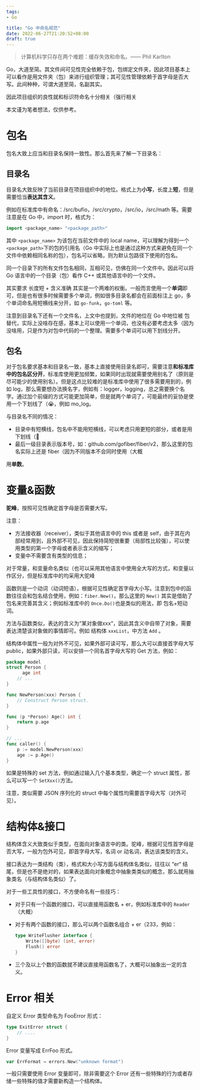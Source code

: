 ```yaml
---
tags:
- Go

title: "Go 中命名规范"
date: 2022-06-27T21:20:52+08:00
draft: true
---
```


> 计算机科学只存在两个难题：缓存失效和命名。—— Phil KarIton
>

Go，大道至简。其文件间可见性完全依赖于包，包绑定文件夹，因此项目基本上可以看作是用文件夹（包）来进行组织管理；其可见性管理依赖于首字母是否大写。此间种种，可谓大道至简，名副其实。

因此项目组织的良性就和标识符命名十分相关（强行相关

本文谨为笔者想法，仅供参考。

# 包名

包名大致上应当和目录名保持一致性。那么首先来了解一下目录名：

## 目录名

目录名大致反映了当前目录在项目组织中的地位。格式上为**小写**，长度上**短**，但是需要恰当**表达其含义**。

例如在标准库中有命名：/src/bufio，/src/crypto，/src/io，/src/math 等。需要注意是在 Go 中，import 时，格式为：

```go
import <package_name> "<package_path>"
```

其中 `<package_name>` 为该包在当前文件中的 local name，可以理解为得到一个 `<package_path>`下的包的引用名（Go 中实际上也是通过这种方式来避免在同一个文件中依赖相同名称的包），包名可以省略，则为默认包路径下使用的包名。

同一个目录下的所有文件包名相同，互相可见，仿佛在同一个文件中。因此可以将 Go 语言中的一个目录（包）看作 C++ 或其他语言中的一个文件。

其实要求 长度短 + 含义准确 其实是一个两难的权衡。一般而言使用一个**单词**即可，但是也有很多时候需要多个单词，例如很多目录名都会在前面标注上 go，多个单词命名用短横线来分开，如 `go-funk`，`go-toml` 等。

注意到目录名下还有一个文件名，上文中也提到，文件的地位在 Go 中地位被 包 替代，实际上没啥存在感，基本上可以使用一个单词，也没有必要考虑太多（因为没啥用，只是作为对包中代码的一个整理。需要多个单词可以用下划线分开。

## 包名

对于包名要求基本和目录名一致，基本上直接使用目录名即可，需要注意**和标准库中的包名区分开**，标准库使用更加频繁，如果同时出现就需要使用别名了（原则是尽可能少的使用别名）。但是这点比较难的是标准库中使用了很多需要用到的，例如 log，那么需要想办法换名字，例如有：logger，logging，总之需要换个名字。通过加个前缀的方式可能更加简单，但是就两个单词了，可能最终的妥协是使用一个下划线了（😭，例如 mo_log。

与目录名不同的情况：

- 目录中有短横线，包名中不能用短横线，可以考虑只用更短的部分，或者是用下划线（💩
- 最后一级目录表示版本号，如：github.com/gofiber/fiber/v2，那么这里的包名实际上还是 fiber（因为不同版本不会同时使用（大概

用**单数**。

# 变量&函数

**驼峰**，按照可见性确定首字母是否需要大写。

注意：

- 方法接收器（receiver），类似于其他语言中的 this 或者是 self，由于其在内部经常用到，且外部不可见，因此保持简短很重要（局部性比较强），可以使用类型的第一个字母或者表示含义的缩写；
- 变量中不需要含有类型的信息；

对于常量，和变量命名类似（也可以采用其他语言中使用全大写的方式，和变量以作区分，但是标准库中的均采用大驼峰

函数则是一个动词（动词短语），根据可见性确定首字母大小写。注意到包中的函数往往会和包名结合使用，例如：`fiber.New()`，那么这里的 `New()` 其实是借助了包名来完善其含义；例如标准库中的 `Once.Do()`也是类似的用法，即 包名+短动词。

方法与函数类似，表达的含义为“某对象做xxx“，因此其含义中自带了对象，需要表达清楚该对象做的事情即可。例如 结构体 `xxxList`，中方法 `Add` 。

结构体中属性一般为对外不可见，如果外部可读可写，那么大可以直接首字母大写 public，如果外部只读，可以安排一个同名首字母大写的 Get 方法，例如：

```go
package model
struct Person {
	  age int
    // ...
}

func NewPerson(xxx) Person {
    // Construct Person struct.
}

func (p *Person) Age() int {
    return p.age
}

// ...
func caller() {
    p := model.NewPerson(xxx)
    age := p.Age()
}
```

如果是特殊的 set 方法，例如通过输入几个基本类型，确定一个 struct 属性，那么可以写一个 `SetXxx()`方法。

注意，类似需要 JSON 序列化的 struct 中每个属性均需要首字母大写（对外可见）。

# 结构体&接口

结构体含义大致类似于类型，在面向对象语言中的类。驼峰，根据可见性首字母是否大写，一般为包外可见，即首字母大写，名词 or 动名词，表达该类型的含义。

接口表达为一类结构（类），格式和大小写方面与结构体名类似，往往以 “er“ 结尾，但是也不是绝对的，如果表达面向对象概念中抽象类类似的概念，那么就用抽象类名（与结构体名类似）了。

对于一些工具性的接口，不方便命名有一些技巧：

- 对于只有一个函数的接口，可以直接用函数名 + er，例如标准库中的 `Reader`（大概）
- 对于有两个函数的接口，那么可以两个函数名组合 + er（233，例如：

    ```go
    type WriteFlusher interface {
        Write([]byte) (int, error)
        Flush() error
    } 
    ```

- 三个及以上个数的函数就不建议直接用函数名了，大概可以抽象出一定的含义。

# Error 相关

自定义 Error 类型命名为 FooError 形式：

```go
type ExitError struct {
    // ....
}
```

Error 变量写成 ErrFoo 形式。

```go
var ErrFormat = errors.New("unknown format")
```

一般只需要使用 Error 变量即可，除非需要这个 Error 还有一些特殊的行为或者存储一些特殊的值才需要新构造一个结构体。


